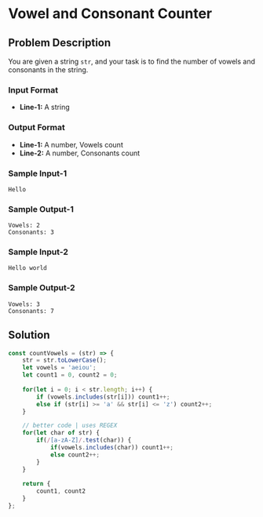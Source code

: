 # Vowel and Consonant Counter

## Problem Description

You are given a string `str`, and your task is to find the number of vowels and consonants in the string.

### Input Format
- **Line-1:** A string

### Output Format
- **Line-1:** A number, Vowels count
- **Line-2:** A number, Consonants count

### Sample Input-1
```
Hello
```

### Sample Output-1
```
Vowels: 2
Consonants: 3
```

### Sample Input-2
```
Hello world
```

### Sample Output-2
```
Vowels: 3
Consonants: 7
```

## Solution

```javascript
const countVowels = (str) => {
    str = str.toLowerCase();
    let vowels = 'aeiou';
    let count1 = 0, count2 = 0;
    
    for(let i = 0; i < str.length; i++) {
        if (vowels.includes(str[i])) count1++;
        else if (str[i] >= 'a' && str[i] <= 'z') count2++;
    }

    // better code | uses REGEX
    for(let char of str) {
        if(/[a-zA-Z]/.test(char)) {
            if(vowels.includes(char)) count1++;
            else count2++;
        }
    }
    
    return {
        count1, count2
    }
};
```